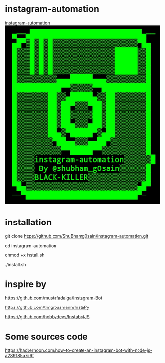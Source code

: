 # instagram-automation
instagram-automation 
![ ](https://raw.githubusercontent.com/ShuBhamg0sain/instagram-automation/main/us/ps/IMG_20210430_181207.jpg)
 
# installation
git clone https://github.com/ShuBhamg0sain/instagram-automation.git

cd instagram-automation

chmod +x install.sh

./install.sh
# inspire by

https://github.com/mustafadalga/Instagram-Bot

https://github.com/timgrossmann/InstaPy

https://github.com/hobbydevs/InstabotJS

# Some sources code 
https://hackernoon.com/how-to-create-an-instagram-bot-with-node-js-a289185a7d6f
